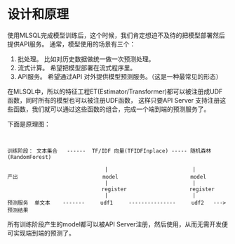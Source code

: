 # 设计和原理

使用MLSQL完成模型训练后，这个时候，我们肯定想迫不及待的把模型部署然后提供API服务。
通常，模型使用的场景有三个：

1. 批处理。    比如对历史数据做统一做一次预测处理。
2. 流式计算。  希望把模型部署在流式程序里。
3. API服务。  希望通过API 对外提供模型预测服务。（这是一种最常见的形态）
 

在MLSQL中，所以的特征工程ET(Estimator/Transformer)都可以被注册成UDF函数，同时所有的模型也可以被注册UDF函数，
这样只要API Server 支持注册这些函数，我们就可以通过这些函数的组合，完成一个端到端的预测服务了。


下面是原理图：

```


训练阶段： 文本集合   ------  TF/IDF 向量(TFIDFInplace) ----- 随机森林(RandomForest) 

                               |                           |
产出                           model                       model
                               |                           |
                              register                    register
                               |                           |  
预测服务  单文本    -------     udf1     ---------------     udf2   ---> 预测结果
```

所有训练阶段产生的model都可以被API Server注册，然后使用，从而无需开发便可实现端到端的预测了。



            